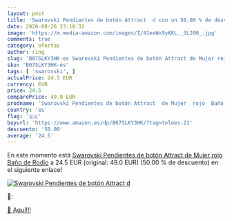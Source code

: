 ```yaml
---
layout: post
title: 'Swarovski Pendientes de botón Attract  d con un 50.00 % de descuento'
date: 2020-08-26 23:18:32
image: 'https://m.media-amazon.com/images/I/41eeWx9yKKL._SL200_.jpg'
comments: true
category: ofertas
author: ring
slug: 'B07SLKY3HK-es Swarovski Pendientes de botón Attract de Mujer rojo Baño...'
sku: 'B07SLKY3HK-es'
tags: [ 'swarovski', ]
actualPrice: 24.5 EUR
currency: EUR
price: 24.5
comparePrice: 49.0 EUR
prodname: 'Swarovski Pendientes de botón Attract  de Mujer  rojo  Baño de Rodio'
country: 'es'
flag: '🇪🇸'
buyurl: 'https://www.amazon.es/dp/B07SLKY3HK/?tag=tolees-21'
descuento: '50.00'
average: '24.5'
---
```


En este momento está [Swarovski Pendientes de botón Attract  de Mujer  rojo  Baño de Rodio](https://www.amazon.es/dp/B07SLKY3HK/?tag=tolees-21) a 24.5 EUR (original: 49.0 EUR) (50.00 %  de descuento) en el siguiente enlace!

[![Swarovski Pendientes de botón Attract  d](https://m.media-amazon.com/images/I/41eeWx9yKKL._SL200_.jpg)](https://www.amazon.es/dp/B07SLKY3HK/?tag=tolees-21)

🔎:


[🛒 Aquí!!!](https://www.amazon.es/dp/B07SLKY3HK/?tag=tolees-21)
